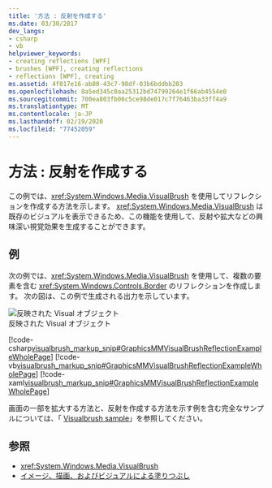```yaml
---
title: '方法 : 反射を作成する'
ms.date: 03/30/2017
dev_langs:
- csharp
- vb
helpviewer_keywords:
- creating reflections [WPF]
- brushes [WPF], creating reflections
- reflections [WPF], creating
ms.assetid: 4f017e16-ab80-43c7-98df-03b6bddbb203
ms.openlocfilehash: 8a5ed345c0aa25312bd74799264e1f66ab4554e0
ms.sourcegitcommit: 700ea803fb06c5ce98de017c7f76463ba33ff4a9
ms.translationtype: MT
ms.contentlocale: ja-JP
ms.lasthandoff: 02/19/2020
ms.locfileid: "77452059"
---
```

# <a name="how-to-create-a-reflection"></a>方法 : 反射を作成する
この例では、<xref:System.Windows.Media.VisualBrush> を使用してリフレクションを作成する方法を示します。 <xref:System.Windows.Media.VisualBrush> は既存のビジュアルを表示できるため、この機能を使用して、反射や拡大などの興味深い視覚効果を生成することができます。  
  
## <a name="example"></a>例  
 次の例では、<xref:System.Windows.Media.VisualBrush> を使用して、複数の要素を含む <xref:System.Windows.Controls.Border> のリフレクションを作成します。 次の図は、この例で生成される出力を示しています。  
  
 ![反映された Visual オブジェクト](./media/graphicsmm-visualbrush-reflection-small.jpg "graphicsmm_visualbrush_reflection_small")  
反映された Visual オブジェクト  
  
 [!code-csharp[visualbrush_markup_snip#GraphicsMMVisualBrushReflectionExampleWholePage](~/samples/snippets/csharp/VS_Snippets_Wpf/visualbrush_markup_snip/CSharp/ReflectionExample.cs#graphicsmmvisualbrushreflectionexamplewholepage)]
 [!code-vb[visualbrush_markup_snip#GraphicsMMVisualBrushReflectionExampleWholePage](~/samples/snippets/visualbasic/VS_Snippets_Wpf/visualbrush_markup_snip/visualbasic/reflectionexample.vb#graphicsmmvisualbrushreflectionexamplewholepage)]
 [!code-xaml[visualbrush_markup_snip#GraphicsMMVisualBrushReflectionExampleWholePage](~/samples/snippets/xaml/VS_Snippets_Wpf/visualbrush_markup_snip/XAML/ReflectionExample.xaml#graphicsmmvisualbrushreflectionexamplewholepage)]  
  
 画面の一部を拡大する方法と、反射を作成する方法を示す例を含む完全なサンプルについては、「 [Visualbrush sample](https://github.com/Microsoft/WPF-Samples/tree/master/Graphics/VisualBrush)」を参照してください。  
  
## <a name="see-also"></a>参照

- <xref:System.Windows.Media.VisualBrush>
- [イメージ、描画、およびビジュアルによる塗りつぶし](painting-with-images-drawings-and-visuals.md)
